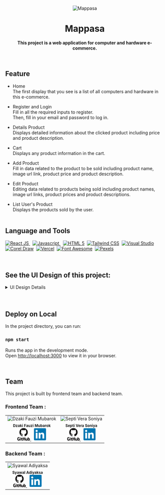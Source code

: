 <div align="center">
    <br>
        <img src="https://drive.google.com/uc?export=view&id=1H1h_VsFsm7CVNmf4dBUR113xzpJXYutv" alt="Mappasa" width="200px"/>

# Mappasa

<strong>This project is a web application for computer and hardware e-commerce.</strong>

</div>
<br>

## Feature

- Home <br>
  The first display that you see is a list of all computers and hardware in this e-commerce.

- Register and Login <br>
  Fill in all the required inputs to register.<br>
  Then, fill in your email and password to log in.

- Details Product <br>
  Displays detailed information about the clicked product including price and product description.

- Cart <br>
  Displays any product information in the cart.

- Add Product <br>
  Fill in data related to the product to be sold including product name, image url link, product price and product description.

- Edit Product <br>
  Editing data related to products being sold including product names, image url links, product prices and product descriptions.

- List User's Product <br>
  Displays the products sold by the user.
  <br>
  <br>

## Language and Tools

<div>
    <a href="https://reactjs.org/">
    <img src="https://drive.google.com/uc?export=view&id=1DMqkFq0deeshUptQYcT6gWuCRgCO1ecD" title="React JS" alt="React JS" width="40"/>
    </a>&nbsp;
    <a href="https://www.javascript.com/">
    <img src="https://drive.google.com/uc?export=view&id=1sYi_QrPDZEsF_1-5eQNRa84YFkcA_Qmi" title="Javascript" alt="Javascript" width="40"/>
    </a>&nbsp;
    <a href="https://www.w3schools.com/html/">
    <img src="https://drive.google.com/uc?export=view&id=1XPJKzToBlrQmMSff1NDoSCftzk0QQEJV" title="HTML 5" alt="HTML 5" width="40"/></a>&nbsp;
    <a href="https://tailwindcss.com/">
    <img src="https://drive.google.com/uc?export=view&id=16JDQ5g9o2tpjaVNMhDQ3bq_pXlQ88Dmh" title="Tailwind CSS" alt="Tailwind CSS" width="40"/></a>&nbsp;
    <a href="https://code.visualstudio.com/">
    <img src="https://drive.google.com/uc?export=view&id=1z9m4T_AYh_1O2qSCWdNn7-TmplDBgink" title="Visual Studio" alt="Visual Studio" width="40"/></a>&nbsp;
    <a href="https://www.coreldraw.com/en/">
    <img src="https://drive.google.com/uc?export=view&id=1ncsn0Zo60LKYYmWblhe5JO8h1pb6qw2P" title="Corel Draw" alt="Corel Draw" width="40"/></a>&nbsp;
    <a href="https://vercel.com/">
    <img src="https://drive.google.com/uc?export=view&id=1i3h9awG8PtKshjU2Jsv1CBns4A32Pn8C" title="Vercel" alt="Vercel" width="40"/></a>&nbsp;
    <a href="https://fontawesome.com/">
    <img src="https://drive.google.com/uc?export=view&id=1Gw_F2roJLQG0bDQhz1s8Do6QbAVOTdDB" title="Fontawesome" alt="Font Awesome" width="40"/></a>&nbsp;
    <a href="https://www.pexels.com/">
    <img src="https://drive.google.com/uc?export=view&id=1m2kYibR6oOEXBINfz8O-22Km_n8a_8NB" title="Pexels" alt="Pexels" width="40"/></a>&nbsp;
</div>
<br>
<br>

<!-- ## Deployment

This project deployed in Vercel:
<br>
<br> -->

## See the UI Design of this project:

<details><summary>UI Design Details</summary>

- Home Page
  <img src="https://drive.google.com/uc?export=view&id=1vDvMBfoM7gEVhxT4oqPGJyA1vt5XINGL" alt="Home"/>

- Register Page
  <img src="https://drive.google.com/uc?export=view&id=13SUIm18GlHeP9lad3jRY204S6lq5sUSR" alt="Register"/>

- Login Page
  <img src="https://drive.google.com/uc?export=view&id=1q5DvFZcU2Rl35nqSzli50rQCIEIUbLRu" alt="Login"/>

- Details Product Page
  <img src="https://drive.google.com/uc?export=view&id=1N4wcMsPILQo9IE_d_cYi_IQc8OHtyLAQ" alt="Details Product"/>

- Cart Details Page
  <img src="https://drive.google.com/uc?export=view&id=1-PSsaq3hxuFqiT3_GJlcA7dheE-DsCTX" alt="Cart Detail"/>

- Payment Page
  <img src="https://drive.google.com/uc?export=view&id=1_CESaDXERD2FQBO9I39g9fvKHiO_8-qo" alt="Payment"/>

- User Page
  <img src="https://drive.google.com/uc?export=view&id=1NdGStgyPOtkLPnchjxaABy-Os6H6UHt_" alt="User"/>

- List User's Product Page
  <img src="https://drive.google.com/uc?export=view&id=1AK_xJbrqL_CB80FQjaQu4aZJ79d-HPsP" alt="List User's Product"/>

- Add Product Page
  <img src="https://drive.google.com/uc?export=view&id=11ddFLJ7gvtJC-nhE2B1ihLZh56hUhG6g" alt="Add Product"/>

- Edit Product Page
  <img src="https://drive.google.com/uc?export=view&id=1VBKRy0Uip2sU4dswXk5QvHYaBzDEkhM8" alt="Edit Product"/>

</details>

<br>
<br>

## Deploy on Local

In the project directory, you can run:

### `npm start`

Runs the app in the development mode.\
Open [http://localhost:3000](http://localhost:3000) to view it in your browser.

<br>

## Team

This project is built by frontend team and backend team.

### Frontend Team :

<table>
  <tbody>
    <tr>
      <td align="center">
        <img src="https://avatars.githubusercontent.com/u/105164135?v=4?s=100" width="100px;" alt="Dzaki Fauzi Mubarok"/>
          <br>
            <sub><b>Dzaki Fauzi Mubarok</b></sub>
          <br>      
        <a href="https://github.com/zakifauzi">
          <img src="https://raw.githubusercontent.com/devicons/devicon/1119b9f84c0290e0f0b38982099a2bd027a48bf1/icons/github/github-original-wordmark.svg" alt="Github - Dzaki Fauzi Mubarok" width="40"/>
        </a>&nbsp;
        <a href="https://www.linkedin.com/in/dzaki-fauzi-mubarok-71b08b237/">
          <img src="https://raw.githubusercontent.com/devicons/devicon/1119b9f84c0290e0f0b38982099a2bd027a48bf1/icons/linkedin/linkedin-original.svg" title="Linked In" alt="Linked In - Dzaki Fauzi Mubarok" width="40"/>
        </a>
      </td>
      <td align="center">
        <img src="https://avatars.githubusercontent.com/u/105417025?v=4?s=100" width="100px;" alt="Septi Vera Soniya"/>
          <br>
            <sub><b>Septi Vera Soniya</b></sub>
          <br>      
        <a href="https://github.com/Verasoniya">
          <img src="https://raw.githubusercontent.com/devicons/devicon/1119b9f84c0290e0f0b38982099a2bd027a48bf1/icons/github/github-original-wordmark.svg" alt="Github - Septi Vera Soniya" width="40"/>
        </a>&nbsp;
        <a href="https://linkedin.com/in/septi-vera-soniya-737731246/">
          <img src="https://raw.githubusercontent.com/devicons/devicon/1119b9f84c0290e0f0b38982099a2bd027a48bf1/icons/linkedin/linkedin-original.svg" title="Linked In" alt="Linked In - Septi Vera Soniya" width="40"/>
        </a>
      </td>
    </tr>
  </tbody>
</table>

### Backend Team :

<table>
  <tbody>
    <tr>
      <td align="center">
        <img src="https://avatars.githubusercontent.com/u/50990522?v=4?s=100" width="100px;" alt="Syawal Adiyaksa"/>
          <br>
            <sub><b>Syawal Adiyaksa</b></sub>
          <br>      
        <a href="https://github.com/syawaladiyaksa15">
          <img src="https://raw.githubusercontent.com/devicons/devicon/1119b9f84c0290e0f0b38982099a2bd027a48bf1/icons/github/github-original-wordmark.svg" alt="Github - Syawal Adiyaksa" width="40"/>
        </a>&nbsp;
        <a href="https://www.linkedin.com/in/syawal-adiyaksa/">
          <img src="https://raw.githubusercontent.com/devicons/devicon/1119b9f84c0290e0f0b38982099a2bd027a48bf1/icons/linkedin/linkedin-original.svg" title="Linked In" alt="Linked In - Syawal Adiyaksa" width="40"/>
        </a>
      </td>      
    </tr>
  </tbody>
</table>
